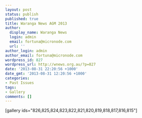 ```yaml
---
layout: post
status: publish
published: true
title: Waranga News AGM 2013
author:
  display_name: Waranga News
  login: admin
  email: fortuna@micronode.com
  url: ''
author_login: admin
author_email: fortuna@micronode.com
wordpress_id: 827
wordpress_url: http://wnews.org.au/?p=827
date: '2013-08-31 22:20:56 +1000'
date_gmt: '2013-08-31 12:20:56 +1000'
categories:
- Past Issues
tags:
- Gallery
comments: []
---
```

<p>[gallery ids="826,825,824,823,822,821,820,819,818,817,816,815"]</p>
